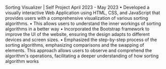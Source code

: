 Sorting Visualizer | Self Project   April 2023 - May 2023
• Developed a visually interactive Web Application using HTML, CSS, and JavaScript that provides users with a comprehensive visualization of various sorting algorithms. 
• This allows users to understand the inner workings of sorting algorithms in a better way
• Incorporated the Bootstrap framework to improve the UI of the website, ensuring the design adapts to different devices and screen sizes. 
• Emphasized the step-by-step process of the sorting algorithms, emphasizing comparisons and the swapping of elements. This approach allows users to observe and comprehend the algorithm's operations, facilitating a deeper understanding of how sorting algorithm works
